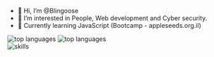 - 👋 Hi, I’m @Blingoose
- 👀 I’m interested in People, Web development and Cyber security.
- 🌱 Currently learning JavaScript (Bootcamp - appleseeds.org.il)



<picture>
  <source media="(prefers-color-scheme: dark)" srcset="https://github-readme-stats.vercel.app/api/top-langs/?username=blingoose&layout=default&theme=radical">
  <source media="(prefers-color-scheme: light)" srcset="https://github-readme-stats.vercel.app/api/top-langs/?username=blingoose&layout=default&theme=vue">
  <img alt="top languages" src="https://github-readme-stats.vercel.app/api/top-langs/?username=blingoose&layout=default">
</picture>


<picture>
  <source media="(prefers-color-scheme: dark)" srcset="https://github-readme-stats.vercel.app/api?username=blingoose&show_icons=true&theme=radical">
  <source media="(prefers-color-scheme: light)" srcset="https://github-readme-stats.vercel.app/api?username=blingoose&show_icons=true&theme=vue">
  <img alt="top languages" src="https://github-readme-stats.vercel.app/api?username=blingoose&show_icons=true">
</picture>

</br>


<picture>
  <source media="(prefers-color-scheme: dark)" srcset="![My Skills](https://skillicons.dev/icons?i=js,html,css,nodejs,react,emotion,mongodb,express,firebase,linux,docker,bash,vim&theme=dark)">
  <source media="(prefers-color-scheme: light)" srcset="![My Skills](https://skillicons.dev/icons?i=js,html,css,nodejs,react,emotion,mongodb,express,firebase,linux,docker,bash,vim&theme=light)">
  <img alt="skills" src="https://skillicons.dev/icons?i=js,html,css,nodejs,react,sass,emotion,mongodb,express,firebase,linux,docker,bash,vim">
</picture>


<!---
Blingoose/Blingoose is a ✨ special ✨ repository because its `README.md` (this file) appears on your GitHub profile.
You can click the Preview link to take a look at your changes.
--->
